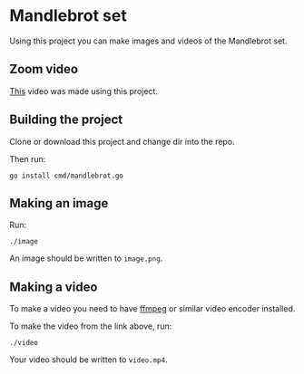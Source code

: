 # Mandlebrot set

Using this project you can make images and videos of the Mandlebrot set.

## Zoom video

[This](https://www.youtube.com/watch?v=Z5R7WNN8Hbs) video was made using this project.

## Building the project

Clone or download this project and change dir into the repo.

Then run:

`go install cmd/mandlebrot.go`

## Making an image

Run:

`./image`

An image should be written to `image.png`.

## Making a video

To make a video you need to have [ffmpeg](https://ffmpeg.org/) or similar video encoder installed.

To make the video from the link above, run:

`./video`

Your video should be written to `video.mp4`.
